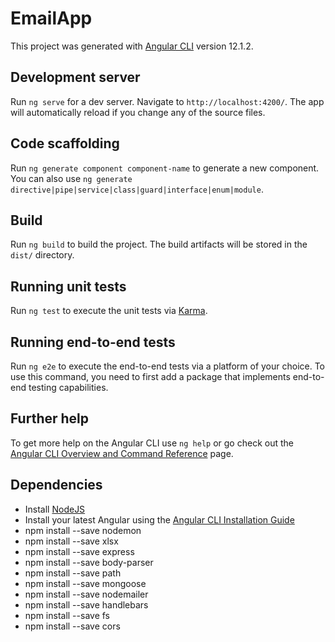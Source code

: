 # EmailApp

This project was generated with [Angular CLI](https://github.com/angular/angular-cli) version 12.1.2.

## Development server

Run `ng serve` for a dev server. Navigate to `http://localhost:4200/`. The app will automatically reload if you change any of the source files.

## Code scaffolding

Run `ng generate component component-name` to generate a new component. You can also use `ng generate directive|pipe|service|class|guard|interface|enum|module`.

## Build

Run `ng build` to build the project. The build artifacts will be stored in the `dist/` directory.

## Running unit tests

Run `ng test` to execute the unit tests via [Karma](https://karma-runner.github.io).

## Running end-to-end tests

Run `ng e2e` to execute the end-to-end tests via a platform of your choice. To use this command, you need to first add a package that implements end-to-end testing capabilities.

## Further help

To get more help on the Angular CLI use `ng help` or go check out the [Angular CLI Overview and Command Reference](https://angular.io/cli) page.

## Dependencies
* Install [NodeJS](https://nodejs.org/en/)
* Install your latest Angular using the [Angular CLI Installation Guide](https://angular.io/guide/setup-local)
* npm install --save nodemon
* npm install --save xlsx
* npm install --save express
* npm install --save body-parser
* npm install --save path
* npm install --save mongoose
* npm install --save nodemailer
* npm install --save handlebars
* npm install --save fs
* npm install --save cors
